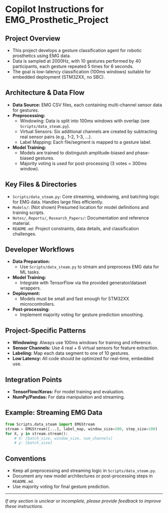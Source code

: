# Copilot Instructions for EMG_Prosthetic_Project

## Project Overview
- This project develops a gesture classification agent for robotic prosthetics using EMG data.
- Data is sampled at 2000Hz, with 10 gestures performed by 40 participants, each gesture repeated 5 times for 6 seconds.
- The goal is low-latency classification (100ms windows) suitable for embedded deployment (STM32XX, no SBC).

## Architecture & Data Flow
- **Data Source:** EMG CSV files, each containing multi-channel sensor data for gestures.
- **Preprocessing:**
  - Windowing: Data is split into 100ms windows with overlap (see `Scripts/data_steam.py`).
  - Virtual Sensors: Six additional channels are created by subtracting real sensor pairs (e.g., 1-2, 1-3, ...).
  - Label Mapping: Each file/segment is mapped to a gesture label.
- **Model Training:**
  - Models are trained to distinguish amplitude-biased and phase-biased gestures.
  - Majority voting is used for post-processing (3 votes = 300ms window).

## Key Files & Directories
- `Scripts/data_steam.py`: Core streaming, windowing, and batching logic for EMG data. Handles large files efficiently.
- `Models/`: (Not shown) Presumed location for model definitions and training scripts.
- `Notes/`, `Reports/`, `Research_Papers/`: Documentation and reference material.
- `README.md`: Project constraints, data details, and classification challenges.

## Developer Workflows
- **Data Preparation:**
  - Use `Scripts/data_steam.py` to stream and preprocess EMG data for ML tasks.
- **Model Training:**
  - Integrate with TensorFlow via the provided generator/dataset wrappers.
- **Deployment:**
  - Models must be small and fast enough for STM32XX microcontrollers.
- **Post-processing:**
  - Implement majority voting for gesture prediction smoothing.

## Project-Specific Patterns
- **Windowing:** Always use 100ms windows for training and inference.
- **Sensor Channels:** Use 4 real + 6 virtual sensors for feature extraction.
- **Labeling:** Map each data segment to one of 10 gestures.
- **Low Latency:** All code should be optimized for real-time, embedded use.

## Integration Points
- **TensorFlow/Keras:** For model training and evaluation.
- **NumPy/Pandas:** For data manipulation and streaming.

## Example: Streaming EMG Data
```python
from Scripts.data_steam import EMGStream
stream = EMGStream([...], label_map, window_size=200, step_size=100)
for X, y in stream.stream():
    # X: [batch_size, window_size, num_channels]
    # y: [batch_size]
```

## Conventions
- Keep all preprocessing and streaming logic in `Scripts/data_steam.py`.
- Document any new model architectures or post-processing steps in `README.md`.
- Use majority voting for final gesture prediction.

---
_If any section is unclear or incomplete, please provide feedback to improve these instructions._
